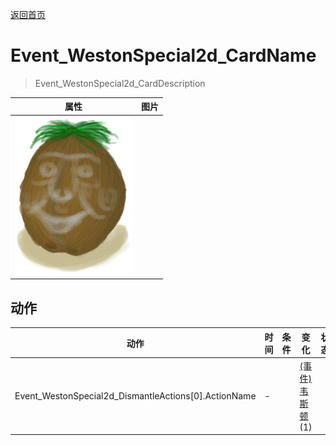 [返回首页](index.md)  
# Event_WestonSpecial2d_CardName  
> Event_WestonSpecial2d_CardDescription  
  
  属性  |   图片   
 ----  |  ----:   
   |  ![](Sprite/Weston.png)   
  
## 动作  
动作  |  时间  |  条件  |  变化  |  状态  
----  |  ----  |  ----  |  ----  |  ----  
Event_WestonSpecial2d_DismantleActions[0].ActionName  |  -  |    |  [(事件)韦斯顿](Event_WestonSpecial1e.md)(1)  |    
